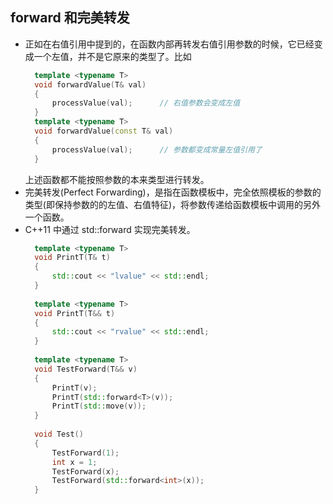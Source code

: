 
## forward 和完美转发
- 正如在右值引用中提到的，在函数内部再转发右值引用参数的时候，它已经变成一个左值，并不是它原来的类型了。比如
  ```c++
    template <typename T>
    void forwardValue(T& val)
    {
        processValue(val);      // 右值参数会变成左值
    }
    template <typename T>
    void forwardValue(const T& val)
    {
        processValue(val);      // 参数都变成常量左值引用了
    }
  ```
  上述函数都不能按照参数的本来类型进行转发。
- 完美转发(Perfect Forwarding)，是指在函数模板中，完全依照模板的参数的类型(即保持参数的的左值、右值特征)，将参数传递给函数模板中调用的另外一个函数。
- C++11 中通过 std::forward 实现完美转发。
  ```c++
    template <typename T>
    void PrintT(T& t)
    {
        std::cout << "lvalue" << std::endl;
    }
    
    template <typename T>
    void PrintT(T&& t)
    {
        std::cout << "rvalue" << std::endl;
    }
    
    template <typename T>
    void TestForward(T&& v)
    {
        PrintT(v);
        PrintT(std::forward<T>(v));
        PrintT(std::move(v));
    }
    
    void Test()
    {
        TestForward(1);
        int x = 1;
        TestForward(x);
        TestForward(std::forward<int>(x));
    }
  ```
    